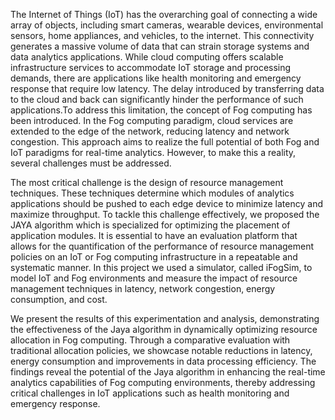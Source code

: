 The Internet of Things (IoT) has the overarching goal of connecting a wide array of objects, including smart cameras, wearable devices, environmental sensors, home appliances, and vehicles, to the internet. This connectivity generates a massive volume of data that can strain storage systems and data analytics applications. While cloud computing offers scalable infrastructure services to accommodate IoT storage and processing demands, there are applications like health monitoring and emergency response that require low latency. The delay introduced by transferring data to the cloud and back can significantly hinder the performance of such applications.To address this limitation, the concept of Fog computing has been introduced. In the Fog computing paradigm, cloud services are extended to the edge of the network, reducing latency and network congestion. This approach aims to realize the full potential of both Fog and IoT paradigms for real-time analytics. However, to make this a reality, several challenges must be addressed.

The most critical challenge is the design of resource management techniques. These techniques determine which modules of analytics applications should be pushed to each edge device to minimize latency and maximize throughput. To tackle this challenge effectively, we proposed the JAYA algorithm which is specialized for optimizing the placement of application modules. It is essential to have an evaluation platform that allows for the quantification of the performance of resource management policies on an IoT or Fog computing infrastructure in a repeatable and systematic manner. In this project we used a simulator, called iFogSim, to model IoT and Fog environments and measure the impact of resource management techniques in latency, network congestion, energy consumption, and cost.

We present the results of this experimentation and analysis, demonstrating the effectiveness of the Jaya algorithm in dynamically optimizing resource allocation in Fog computing. Through a comparative evaluation with traditional allocation policies, we showcase notable reductions in latency, energy consumption and improvements in data processing efficiency. The findings reveal the potential of the Jaya algorithm in enhancing the real-time analytics capabilities of Fog computing environments, thereby addressing critical challenges in IoT applications such as health monitoring and emergency response.
